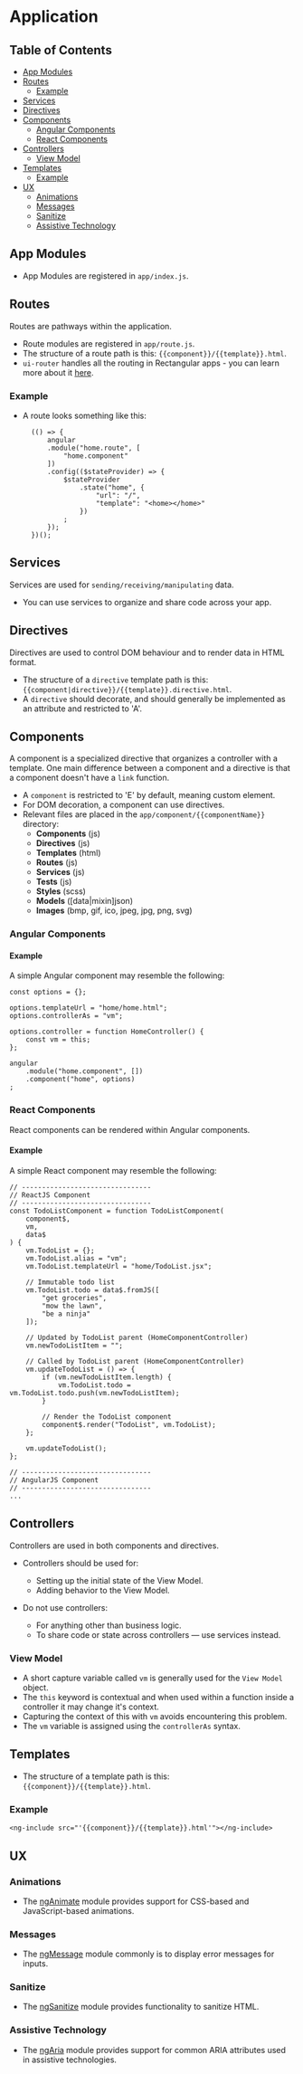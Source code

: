 # Application

## Table of Contents


* [App Modules](#AppModules)
* [Routes](#Routes)
	* [Example](#RoutesExample)
* [Services](#Services)
* [Directives](#Directives)
* [Components](#Components)
	* [Angular Components](#AngularComponents)
	* [React Components](#ReactComponents)
* [Controllers](#Controllers)
	* [View Model](#ViewModel)
* [Templates](#Templates)
	* [Example](#TemplateIncludeExample)
* [UX](#UX)
	* [Animations](#Animations)
	* [Messages](#Messages)
	* [Sanitize](#Sanitize)
	* [Assistive Technology](#AssistiveTechnology)
	
## <a name='AppModules'></a>App Modules
- App Modules are registered in `app/index.js`.

## <a name='Routes'></a>Routes
Routes are pathways within the application.
- Route modules are registered in `app/route.js`.
- The structure of a route path is this: `{{component}}/{{template}}.html`.
- `ui-router` handles all the routing in Rectangular apps - you can learn more about it [here](https://github.com/angular-ui/ui-router).

### <a name='RoutesExample'></a>Example
- A route looks something like this:

		(() => {
			angular
			.module("home.route", [
				"home.component"
			])
			.config(($stateProvider) => {
				$stateProvider
					.state("home", {
						"url": "/",
						"template": "<home></home>"
					})
				;
			});
		})();

## <a name='Services'></a>Services
Services are used for `sending/receiving/manipulating` data.
- You can use services to organize and share code across your app.

## <a name='Directives'></a>Directives
Directives are used to control DOM behaviour and to render data in HTML format.
- The structure of a `directive` template path is this: `{{component|directive}}/{{template}}.directive.html`.
- A `directive` should decorate, and should generally be implemented as an attribute and restricted to 'A'.

## <a name='Components'></a>Components
A component is a specialized directive that organizes a controller with a template. One main difference between a component and a directive is that a component doesn't have a `link` function.
- A `component` is restricted to 'E' by default, meaning custom element.
- For DOM decoration, a component can use directives.
- Relevant files are placed in the `app/component/{{componentName}}` directory:
	- **Components** (js)
	- **Directives** (js)
	- **Templates** (html)
	- **Routes** (js)
	- **Services** (js)
	- **Tests** (js)
	- **Styles** (scss)
	- **Models** ([data|mixin]json)
	- **Images** (bmp, gif, ico, jpeg, jpg, png, svg)

### <a name='AngularComponents'></a>Angular Components
#### Example
A simple Angular component may resemble the following:

	const options = {};
	
	options.templateUrl = "home/home.html";
	options.controllerAs = "vm";
	
	options.controller = function HomeController() {
		const vm = this;
	};
	
	angular
		.module("home.component", [])
		.component("home", options)
	;

### <a name='ReactComponents'></a>React Components
React components can be rendered within Angular components.

#### Example
A simple React component may resemble the following:

	// --------------------------------
	// ReactJS Component
	// --------------------------------
	const TodoListComponent = function TodoListComponent(
		component$,
		vm,
		data$
	) {
		vm.TodoList = {};
		vm.TodoList.alias = "vm";
		vm.TodoList.templateUrl = "home/TodoList.jsx";
		
		// Immutable todo list
		vm.TodoList.todo = data$.fromJS([
			"get groceries",
			"mow the lawn",
			"be a ninja"
		]);
		
		// Updated by TodoList parent (HomeComponentController)
		vm.newTodoListItem = "";
		
		// Called by TodoList parent (HomeComponentController)
		vm.updateTodoList = () => {
			if (vm.newTodoListItem.length) {
				vm.TodoList.todo = vm.TodoList.todo.push(vm.newTodoListItem);
			}
			
			// Render the TodoList component
			component$.render("TodoList", vm.TodoList);
		};
		
		vm.updateTodoList();
	};

	// --------------------------------
	// AngularJS Component
	// --------------------------------
	...

## <a name='Controllers'></a>Controllers
Controllers are used in both components and directives.

- Controllers should be used for:
	- Setting up the initial state of the View Model.
	- Adding behavior to the View Model.

- Do not use controllers:
	- For anything other than business logic.
	- To share code or state across controllers — use services instead.

### <a name='ViewModel'></a>View Model
- A short capture variable called `vm` is generally used for the `View Model` object.
- The `this` keyword is contextual and when used within a function inside a controller it may change it's context.
- Capturing the context of this with `vm` avoids encountering this problem.
- The `vm` variable is assigned using the `controllerAs` syntax.

## <a name='Templates'></a>Templates
- The structure of a template path is this: `{{component}}/{{template}}.html`.

### <a name='TemplateIncludeExample'></a>Example

	<ng-include src="'{{component}}/{{template}}.html'"></ng-include>

## <a name='UX'></a>UX

### <a name='Animations'></a>Animations
- The [ngAnimate](https://docs.angularjs.org/api/ngAnimate) module provides support for CSS-based and JavaScript-based animations.

### <a name='Messages'></a>Messages
- The [ngMessage](https://docs.angularjs.org/api/ngMessages) module commonly is to display error messages for inputs.

### <a name='Sanitize'></a>Sanitize
- The [ngSanitize](https://docs.angularjs.org/api/ngSanitize) module provides functionality to sanitize HTML.

### <a name='AssistiveTechnology'></a>Assistive Technology
- The [ngAria](https://docs.angularjs.org/api/ngAria) module provides support for common ARIA attributes used in assistive technologies.
